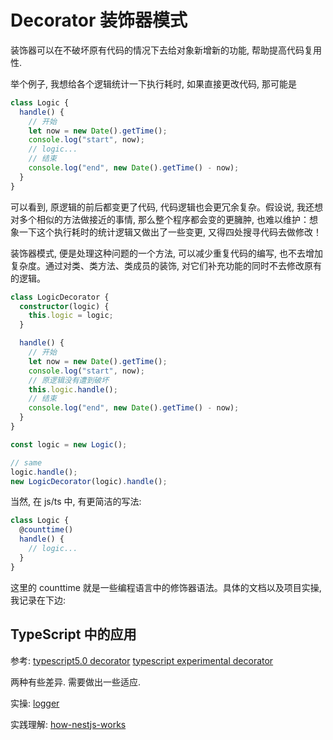 # Decorator 装饰器模式

装饰器可以在不破坏原有代码的情况下去给对象新增新的功能, 帮助提高代码复用性.

举个例子, 我想给各个逻辑统计一下执行耗时, 如果直接更改代码, 那可能是

```ts
class Logic {
  handle() {
    // 开始
    let now = new Date().getTime();
    console.log("start", now);
    // logic...
    // 结束
    console.log("end", new Date().getTime() - now);
  }
}
```

可以看到, 原逻辑的前后都变更了代码, 代码逻辑也会更冗余复杂。假设说, 我还想对多个相似的方法做接近的事情, 那么整个程序都会变的更臃肿, 也难以维护：想象一下这个执行耗时的统计逻辑又做出了一些变更, 又得四处搜寻代码去做修改！

装饰器模式, 便是处理这种问题的一个方法, 可以减少重复代码的编写, 也不去增加复杂度。通过对类、类方法、类成员的装饰, 对它们补充功能的同时不去修改原有的逻辑。

```ts
class LogicDecorator {
  constructor(logic) {
    this.logic = logic;
  }

  handle() {
    // 开始
    let now = new Date().getTime();
    console.log("start", now);
    // 原逻辑没有遭到破坏
    this.logic.handle();
    // 结束
    console.log("end", new Date().getTime() - now);
  }
}

const logic = new Logic();

// same
logic.handle();
new LogicDecorator(logic).handle();
```

当然, 在 js/ts 中, 有更简洁的写法:

```ts
class Logic {
  @counttime()
  handle() {
    // logic...
  }
}
```

这里的 counttime 就是一些编程语言中的修饰器语法。具体的文档以及项目实操, 我记录在下边:

## TypeScript 中的应用

参考:
[typescript5.0 decorator](https://devblogs.microsoft.com/typescript/announcing-typescript-5-0/#decorators)
[typescript experimental decorator](https://www.typescriptlang.org/docs/handbook/decorators.html)

两种有些差异. 需要做出一些适应.

实操:
[logger](https://github.com/hanyaonian/m-logger)

实践理解:
[how-nestjs-works](/programming-language/ts-programming/dip-by-reflect-meta/how-nestjs-works.md)

